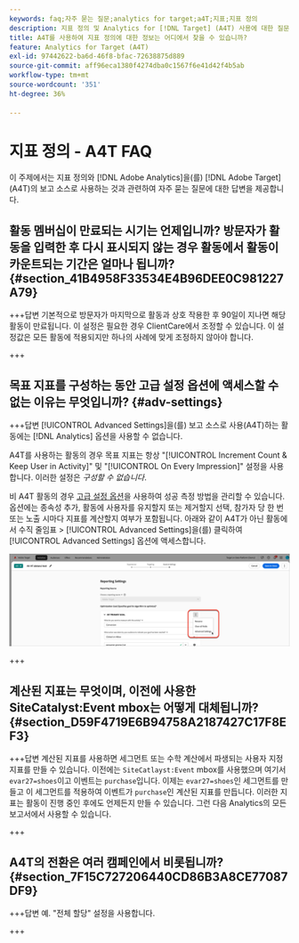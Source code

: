 ```yaml
---
keywords: faq;자주 묻는 질문;analytics for target;a4T;지표;지표 정의
description: 지표 정의 및 Analytics for [!DNL Target] (A4T) 사용에 대한 질문에 대한 답변을 찾아보십시오. A4T를 사용하면 Adobe [!DNL Target] 활동과 함께 Analytics 보고를 사용할 수 있습니다.
title: A4T를 사용하여 지표 정의에 대한 정보는 어디에서 찾을 수 있습니까?
feature: Analytics for Target (A4T)
exl-id: 97442622-ba6d-46f8-bfac-72638875d889
source-git-commit: aff96eca1380f4274dba0c1567f6e41d42f4b5ab
workflow-type: tm+mt
source-wordcount: '351'
ht-degree: 36%

---
```


# 지표 정의 - A4T FAQ

이 주제에서는 지표 정의와 [!DNL Adobe Analytics]을(를) [!DNL Adobe Target]&#x200B;(A4T)의 보고 소스로 사용하는 것과 관련하여 자주 묻는 질문에 대한 답변을 제공합니다.

## 활동 멤버십이 만료되는 시기는 언제입니까? 방문자가 활동을 입력한 후 다시 표시되지 않는 경우 활동에서 활동이 카운트되는 기간은 얼마나 됩니까? {#section_41B4958F33534E4B96DEE0C981227A79}

+++답변
기본적으로 방문자가 마지막으로 활동과 상호 작용한 후 90일이 지나면 해당 활동이 만료됩니다. 이 설정은 필요한 경우 ClientCare에서 조정할 수 있습니다. 이 설정값은 모든 활동에 적용되지만 하나의 사례에 맞게 조정하지 않아야 합니다.

+++

## 목표 지표를 구성하는 동안 고급 설정 옵션에 액세스할 수 없는 이유는 무엇입니까? {#adv-settings}

+++답변
[!UICONTROL Advanced Settings]을(를) 보고 소스로 사용(A4T)하는 활동에는 [!DNL Analytics] 옵션을 사용할 수 없습니다.

A4T를 사용하는 활동의 경우 목표 지표는 항상 &quot;[!UICONTROL Increment Count & Keep User in Activity]&quot; 및 &quot;[!UICONTROL On Every Impression]&quot; 설정을 사용합니다. 이러한 설정은 *구성할 수 없습니다*.

비 A4T 활동의 경우 [고급 설정 옵션](/help/main/c-activities/r-success-metrics/success-metrics.md#section_7CE95A2FA8F5438E936C365A6D43BC5B)을 사용하여 성공 측정 방법을 관리할 수 있습니다. 옵션에는 종속성 추가, 활동에 사용자를 유지할지 또는 제거할지 선택, 참가자 당 한 번 또는 노출 시마다 지표를 계산할지 여부가 포함됩니다. 아래와 같이 A4T가 아닌 활동에서 수직 줄임표 > [!UICONTROL Advanced Settings]을(를) 클릭하여 [!UICONTROL Advanced Settings] 옵션에 액세스합니다.

![고급 설정](/help/main/c-activities/r-success-metrics/assets/advanced-settings.png)

+++

## 계산된 지표는 무엇이며, 이전에 사용한 SiteCatalyst:Event mbox는 어떻게 대체됩니까? {#section_D59F4719E6B94758A2187427C17F8EF3}

+++답변
계산된 지표를 사용하면 세그먼트 또는 수학 계산에서 파생되는 사용자 지정 지표를 만들 수 있습니다. 이전에는 `SiteCatlayst:Event` mbox를 사용했으며 여기서 `evar27=shoes`이고 이벤트는 `purchase`입니다. 이제는 `evar27=shoes`인 세그먼트를 만들고 이 세그먼트를 적용하여 이벤트가 `purchase`인 계산된 지표를 만듭니다. 이러한 지표는 활동이 진행 중인 후에도 언제든지 만들 수 있습니다. 그런 다음 Analytics의 모든 보고서에서 사용할 수 있습니다.

+++

## A4T의 전환은 여러 캠페인에서 비롯됩니까? {#section_7F15C727206440CD86B3A8CE77087DF9}

+++답변
예. &quot;전체 할당&quot; 설정을 사용합니다.

+++
